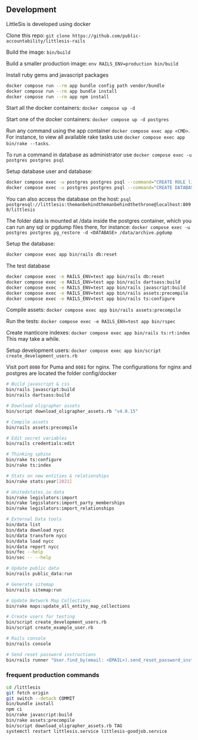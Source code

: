 ## Development

LittleSis is developed using docker

Clone this repo: `git clone https://github.com/public-accountability/littlesis-rails`

Build the image: `bin/build`

Build a smaller production image: `env RAILS_ENV=production bin/build`

Install ruby gems and javascript packages

``` sh
docker compose run --rm app bundle config path vendor/bundle
docker compose run --rm app bundle install
docker compose run --rm app npm install
```

Start all the docker containers: `docker compose up -d`

Start one of the docker containers: `docker compose up -d postgres`

Run any command using the app container `docker compose exec app <CMD>`. For instance, to view all available rake tasks use `docker compose exec app bin/rake --tasks`.

To run a command in database as administrator use `docker compose exec -u postgres postgres psql`

Setup database user and database:

``` sh
docker compose exec -u postgres postgres psql --command="CREATE ROLE littlesis WITH NOSUPERUSER CREATEDB LOGIN PASSWORD 'themanbehindthemanbehindthethrone'"
docker compose exec -u postgres postgres psql --command="CREATE DATABASE littlesis WITH OWNER littlesis"
```

You can also access the database on the host: `psql postgresql://littlesis:themanbehindthemanbehindthethrone@localhost:8090/littlesis`

The folder data is mounted at /data inside the postgres container, which you can run any sql or pgdump files there, for instance: `docker compose exec -u postgres postgres pg_restore -d <DATABASE> /data/archive.pgdump`

Setup the database:

``` sh
docker compose exec app bin/rails db:reset
```

The test database

``` sh
docker compose exec -e RAILS_ENV=test app bin/rails db:reset
docker compose exec -e RAILS_ENV=test app bin/rails dartsass:build
docker compose exec -e RAILS_ENV=test app bin/rails javascript:build
docker compose exec -e RAILS_ENV=test app bin/rails assets:precompile
docker compose exec -e RAILS_ENV=test app bin/rails ts:configure

```

Compile assets:  `docker compose exec app bin/rails assets:precompile`

Run the tests: `docker compose exec -e RAILS_ENV=test app bin/rspec`

Create manticore indexes: `docker compose exec app bin/rails ts:rt:index` This may take a while.

Setup development users: `docker compose exec app bin/script create_development_users.rb`

Visit port `8080` for Puma and `8081` for nginx. The configurations for nginx and postgres are located the folder config/docker

``` sh
# Build javascript & css
bin/rails javascript:build
bin/rails dartsass:build

# Download oligrapher assets
bin/script download_oligrapher_assets.rb "v4.0.15"

# Compile assets
bin/rails assets:precompile

# Edit secret variables
bin/rails credentials:edit

# Thinking sphinx
bin/rake ts:configure
bin/rake ts:index

# Stats on new entities & relationships
bin/rake stats:year[2021]

# Unitedstates.io data
bin/rake legislators:import
bin/rake legislators:import_party_memberships
bin/rake legislators:import_relationships

# External Data tools
bin/data list
bin/data download nycc
bin/data transform nycc
bin/data load nycc
bin/data report nycc
bin/fec --help
bin/sec -- --help

# Update public data
bin/rails public_data:run

# Generate sitemap
bin/rails sitemap:run

# Update Network Map Collections
bin/rake maps:update_all_entity_map_collections

# Create users for testing
bin/script create_development_users.rb
bin/script create_example_user.rb

# Rails console
bin/rails console

# Send reset password instructions
bin/rails runner "User.find_by(email: <EMAIL>).send_reset_password_instructions"
```


### frequent production commands

``` sh
cd /littlesis
git fetch origin
git switch --detach COMMIT
bin/bundle install
npm ci
bin/rake javascript:build
bin/rake assets:precompile
bin/script download_oligrapher_assets.rb TAG
systemctl restart littlesis.service littlesis-goodjob.service
```
